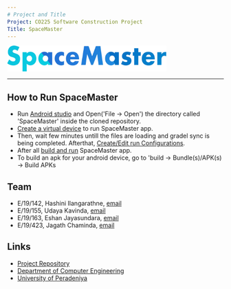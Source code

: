```yaml
---
# Project and Title
Project: CO225 Software Construction Project
Title: SpaceMaster
---
```


[comment]: # "This is the standard layout for the project, but you can clean this and use your own template"
<img src = "docs/images/spacemaster.png" width="370" height="60">

---

<!-- 
This is a sample image, to show how to add images to your page. To learn more options, please refer [this](https://projects.ce.pdn.ac.lk/docs/faq/how-to-add-an-image/)

![Sample Image](./images/sample.png)
 -->

## How to Run SpaceMaster
<ul>
<li>Run <a href="https://developer.android.com/studio">Android studio</a> and Open('File -> Open') the directory called 'SpaceMaster' inside the cloned repository.</li>
<li><a href="https://developer.android.com/studio/run/managing-avds">Create a virtual device</a> to run SpaceMaster app.</li>
<li>Then, wait few minutes untill the files are loading and gradel sync is being completed. Afterthat, <a href="https://developer.android.com/studio/run/rundebugconfig">Create/Edit run Configurations</a>.</li>
<li>After all <a href="https://developer.android.com/studio/run">build and run</a> SpaceMaster app.</li>
 <li>To build an apk for your android device, go to 'build -> Bundle(s)/APK(s) -> Build APKs</li>
</ul>

## Team
-  E/19/142, Hashini Ilangarathne, [email](mailto:e19142@eng.pdn.ac.lk)
-  E/19/155, Udaya Kavinda, [email](mailto:e19155@eng.pdn.ac.lk)
-  E/19/163, Eshan Jayasundara, [email](mailto:e19163@eng.pdn.ac.lk)
-  E/19/423, Jagath Chaminda, [email](mailto:e19423@eng.pdn.ac.lk)

## Links

- [Project Repository](https://github.com/cepdnaclk/EshanJayasundara.e19-co225-Department-Space-Management-System-Mobile-App)
- [Department of Computer Engineering](http://www.ce.pdn.ac.lk/)
- [University of Peradeniya](https://eng.pdn.ac.lk/)


[//]: # (Please refer this to learn more about Markdown syntax)
[//]: # (https://github.com/adam-p/markdown-here/wiki/Markdown-Cheatsheet)
